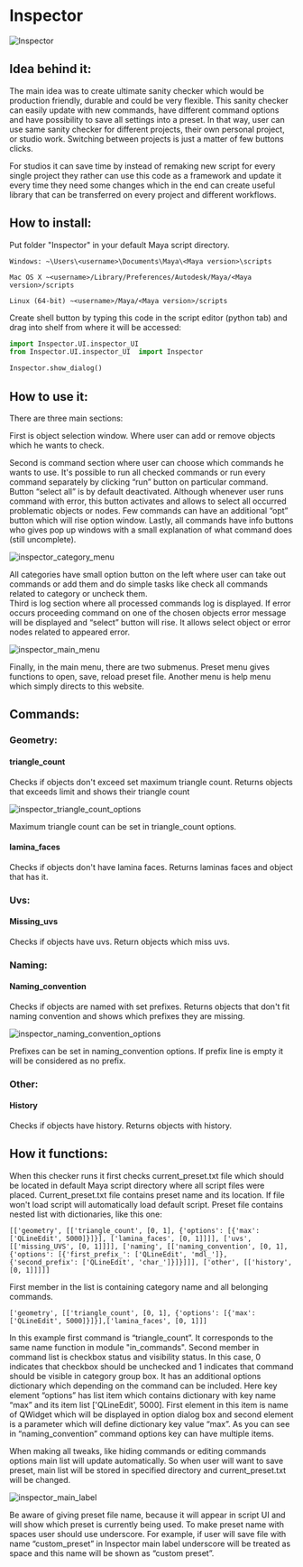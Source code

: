 # Inspector

![Inspector](https://i.imgur.com/dezy9QL.jpg)

## Idea behind it:
The main idea was to create ultimate sanity checker which would be production friendly, durable and could be very flexible.
This sanity checker can easily update with new commands, have different command options and have possibility to save all settings into a preset. In that way, user can use same sanity checker for different projects, their own personal project, or studio work. Switching between projects is just a matter of few buttons clicks. 

For studios it can save time by instead of remaking new script for every single project they rather can use this code as a framework and update it every time they need some changes which in the end can create useful library that can be transferred on every project and different workflows.

## How to install:
Put folder "Inspector" in your default Maya script directory.

`Windows: ~\Users\<username>\Documents\Maya\<Maya version>\scripts`

`Mac OS X ~<username>/Library/Preferences/Autodesk/Maya/<Maya version>/scripts`
  
`Linux (64-bit) ~<username>/Maya/<Maya version>/scripts`

Create shell button by typing this code in the script editor (python tab) and drag into shelf from where it will be accessed:

```python
import Inspector.UI.inspector_UI
from Inspector.UI.inspector_UI  import Inspector

Inspector.show_dialog()
```

## How to use it:

There are three main sections:

First is object selection window. Where user can add or remove objects which he wants to check.

Second is command section where user can choose which commands he wants to use. It's possible to run all checked commands or run every command separately by clicking “run” button on particular command. Button “select all” is by default deactivated. Although whenever user runs command with error, this button activates and allows to select all occurred problematic objects or nodes. Few commands can have an additional “opt” button which will rise option window. Lastly, all commands have info buttons who gives pop up windows with a small explanation of what command does (still uncomplete).

![inspector_category_menu](https://i.imgur.com/F36mnqR.jpg)

All categories have small option button on the left where user can take out commands or add them and do simple tasks like check all commands related to category or uncheck them.    
Third is log section where all processed commands log is displayed. If error occurs proceeding command on one of the chosen objects error message will be displayed and “select” button will rise. It allows select object or error nodes related to appeared error.

![inspector_main_menu](https://i.imgur.com/hzFoK5G.jpg)

Finally, in the main menu, there are two submenus. Preset menu gives functions to open, save, reload preset file. Another menu is help menu which simply directs to this website.

## Commands:
### Geometry:
#### triangle_count
Checks if objects don't exceed set maximum triangle count. Returns objects that exceeds limit and shows their triangle count

![inspector_triangle_count_options](https://i.imgur.com/tm5nHT9.jpg)

Maximum triangle count can be set in triangle_count options.

#### lamina_faces
Checks if objects don't have lamina faces. Returns laminas faces and object that has it.

### Uvs:
#### Missing_uvs
Checks if objects have uvs. Return objects which miss uvs.

### Naming:
#### Naming_convention
Checks if objects are named with set prefixes. Returns objects that don't fit naming convention and shows which prefixes they are missing. 

![inspector_naming_convention_options](https://i.imgur.com/pdpXnek.jpg)

Prefixes can be set in naming_convention options. If prefix line is empty it will be considered as no prefix.

### Other:
#### History
Checks if objects have history. Returns objects with history.

## How it functions:
When this checker runs it first checks current_preset.txt file which should be located in default Maya script directory where all script files were placed. Current_preset.txt file contains preset name and its location. If file won't load script will automatically load default script. Preset file contains nested list with dictionaries, like this one:

`[['geometry', [['triangle_count', [0, 1], {'options': [{'max': ['QLineEdit', 5000]}]}], ['lamina_faces', [0, 1]]]], ['uvs', [['missing_UVS', [0, 1]]]], ['naming', [['naming_convention', [0, 1], {'options': [{'first_prefix_': ['QLineEdit', 'mdl_']}, {'second_prefix': ['QLineEdit', 'char_']}]}]]], ['other', [['history', [0, 1]]]]]`

First member in the list is containing category name and all belonging commands. 

`['geometry', [['triangle_count', [0, 1], {'options': [{'max': ['QLineEdit', 5000]}]}],['lamina_faces', [0, 1]]]`

In this example first command is “triangle_count”. It corresponds to the same name function in module "in_commands". Second member in command list is checkbox status and visibility status. In this case, 0 indicates that checkbox should be unchecked and 1 indicates that command should be visible in category group box. It has an additional options dictionary which depending on the command can be included. Here key element “options” has list item which contains dictionary with key name “max” and its item list ['QLineEdit', 5000]. First element in this item is name of QWidget which will be displayed in option dialog box and second element is a parameter which will define dictionary key value “max”. As you can see in “naming_convention” command options key can have multiple items.

When making all tweaks, like hiding commands or editing commands options main list will update automatically. So when user will want to save preset, main list will be stored in specified directory and current_preset.txt will be changed. 

![inspector_main_label](https://i.imgur.com/LisQigC.jpg)

Be aware of giving preset file name, because it will appear in script UI and will show which preset is currently being used. To make preset name with spaces user should use underscore. For example, if user will save file with name “custom_preset” in Inspector main label underscore will be treated as space and this name will be shown as “custom preset”.
